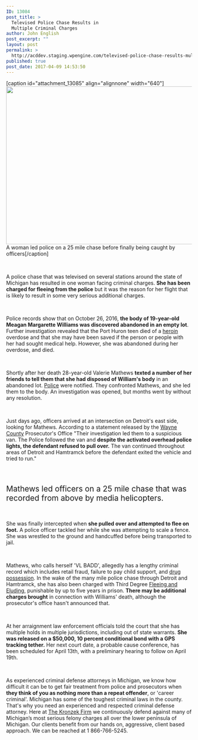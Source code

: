 ```yaml
---
ID: 13084
post_title: >
  Televised Police Chase Results in
  Multiple Criminal Charges
author: John English
post_excerpt: ""
layout: post
permalink: >
  http://acddev.staging.wpengine.com/televised-police-chase-results-multiple-criminal-charges.html
published: true
post_date: 2017-04-09 14:53:50
---
```

[caption id="attachment_13085" align="alignnone" width="640"]<img class="size-large wp-image-13085" src="http://acddev.staging.wpengine.com/wp-content/uploads/2017/04/canstockphoto18598804-1024x683.jpg" alt="" width="640" height="427" /> A woman led police on a 25 mile chase before finally being caught by officers[/caption]

&nbsp;

<span style="font-weight: 400;">A police chase that was televised on several stations around the state of Michigan has resulted in one woman facing criminal charges. </span><b>She has been charged for fleeing from the police</b><span style="font-weight: 400;"> but it was the reason for her flight that is likely to result in some very serious additional charges.</span>

&nbsp;

<span style="font-weight: 400;">Police records show that on October 26, 2016, </span><b>the body of 19-year-old Meagan Margarette Williams was discovered abandoned in an empty lot</b><span style="font-weight: 400;">. Further investigation revealed that the Port Huron teen died of a </span><a href="http://acddev.staging.wpengine.com/heroin.html" target="_blank"><span style="font-weight: 400;">heroin</span></a><span style="font-weight: 400;"> overdose and that she may have been saved if the person or people with her had sought medical help. However, she was abandoned during her overdose, and died.</span>

&nbsp;

<span style="font-weight: 400;">Shortly after her death 28-year-old Valerie Mathews </span><b>texted a number of her friends to tell them that she had disposed of William's body</b><span style="font-weight: 400;"> in an abandoned lot. </span><a href="http://acddev.staging.wpengine.com/police-mistakes.html" target="_blank"><span style="font-weight: 400;">Police</span></a><span style="font-weight: 400;"> were notified. They confronted Mathews, and she led them to the body. An investigation was opened, but months went by without any resolution. </span>

&nbsp;

<span style="font-weight: 400;">Just days ago, officers arrived at an intersection on Detroit's east side, looking for Mathews. According to a statement released by the </span><a href="http://acddev.staging.wpengine.com/wayne-county-criminal-defense-attorney-michigan-top-lawyer-aggressive-team.html" target="_blank"><span style="font-weight: 400;">Wayne County</span></a><span style="font-weight: 400;"> Prosecutor's Office "Their investigation led them to a suspicious van. The Police followed the van and </span><b>despite the activated overhead police lights, the defendant refused to pull over.</b><span style="font-weight: 400;"> The van continued throughout areas of Detroit and Hamtramck before the defendant exited the vehicle and tried to run."</span>

&nbsp;
<h2><span style="font-weight: 400;">Mathews led officers on a 25 mile chase that was recorded from above by media helicopters. </span></h2>
&nbsp;

<span style="font-weight: 400;">She was finally intercepted when </span><b>she pulled over and attempted to flee on foot.</b><span style="font-weight: 400;"> A police officer tackled her while she was attempting to scale a fence. She was wrestled to the ground and handcuffed before being transported to jail.</span>

&nbsp;

<span style="font-weight: 400;">Mathews, who calls herself 'VL BADD', allegedly has a lengthy criminal record which includes retail fraud, failure to pay child support, and </span><a href="http://acddev.staging.wpengine.com/drug-charges.html" target="_blank"><span style="font-weight: 400;">drug possession</span></a><span style="font-weight: 400;">. In the wake of the many mile police chase through Detroit and Hamtramck, she has also been charged with Third Degree </span><a href="http://acddev.staging.wpengine.com/michigan-fleeing-eluding-attorneys-criminal-defense-lawyers.html" target="_blank"><span style="font-weight: 400;">Fleeing and Eluding</span></a><span style="font-weight: 400;">, punishable by up to five years in prison. </span><b>There may be additional charges brought</b><span style="font-weight: 400;"> in connection with Williams' death, although the prosecutor's office hasn't announced that.</span>

&nbsp;

<span style="font-weight: 400;">At her arraignment law enforcement officials told the court that she has multiple holds in multiple jurisdictions, including out of state warrants. </span><b>She was released on a $50,000, 10 percent conditional bond with a GPS tracking tether.</b><span style="font-weight: 400;"> Her next court date, a probable cause conference, has been scheduled for April 13th, with a preliminary hearing to follow on April 19th.</span>

&nbsp;

<span style="font-weight: 400;">As experienced criminal defense attorneys in Michigan, we know how difficult it can be to get fair treatment from police and prosecutors when </span><b>they think of you as nothing more than a repeat offender</b><span style="font-weight: 400;">, or 'career criminal'. Michigan has some of the toughest criminal laws in the county. That's why you need an experienced and respected criminal defense attorney. Here at </span><a href="https://acddev.staging.wpengine.com/trial-attorneys.html" target="_blank"><span style="font-weight: 400;">The Kronzek Firm</span></a><span style="font-weight: 400;"> we continuously defend against many of Michigan’s most serious felony charges all over the lower peninsula of Michigan. Our clients benefit from our hands on, aggressive, client based approach. We can be reached at 1 866-766-5245. </span>